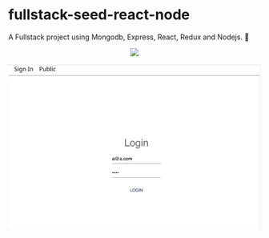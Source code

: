 # fullstack-seed-react-node
A Fullstack project using Mongodb, Express, React, Redux and Nodejs. 💫 

<p align="center">
<img src="https://blog.hyperiondev.com/wp-content/uploads/2018/09/Blog-Article-MERN-Stack.jpg" width="800"/>
</p>

<p align="center">
<img src="https://github.com/skantus/fullstack-seed-react-node/blob/master/webapp/src/assets/Feb-11-2019%2022-27-27.gif" width="800"/>
</p>
